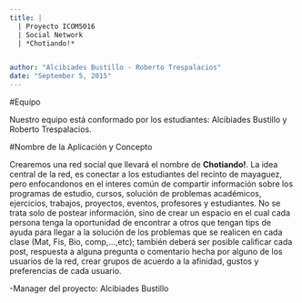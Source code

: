 ```yaml
---
title: | 
  | Proyecto ICOM5016 
  | Social Network 
  | *Chotiando!*


author: "Alcibiades Bustillo - Roberto Trespalacios"
date: "September 5, 2015"
---
```


#Equípo 

Nuestro equipo está conformado por los estudiantes: Alcibiades Bustillo y Roberto Trespalacios.

#Nombre de la Aplicación y Concepto

Crearemos una red social que llevará el nombre de **Chotiando!**. La idea central de la red, es conectar a los estudiantes del recinto de mayaguez, pero enfocandonos en el interes común de compartir información sobre los programas de estudio, cursos, solución de problemas académicos, ejercicios, trabajos, proyectos, eventos, profesores y estudiantes. No se trata solo de postear información, sino de crear un espacio en el cual cada persona tenga la oportunidad de encontrar a otros que tengan tips de ayuda para llegar a la solución de los problemas que se realicen en cada clase (Mat, Fis, Bio, comp,...,etc); también deberá ser posible calificar cada post, respuesta a alguna pregunta o comentario hecha por alguno de los usuarios de la red, crear grupos de acuerdo a la afinidad, gustos y preferencias de cada usuario.

-Manager del proyecto: Alcibiades Bustillo


